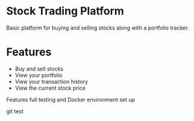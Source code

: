 # Stock Trading Platform

Basic platform for buying and selling stocks along with a portfolio tracker.

# Features
 - Buy and sell stocks
 - View your portfolio
 - View your transaction history
 - View the current stock price

Features full testing and Docker environment set up 

git test
